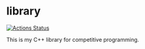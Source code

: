 # library
[![Actions Status](https://github.com/ayataka5/library/workflows/verify/badge.svg)](https://github.com/ayataka5/library/actions)

This is my C++ library for competitive programming.
